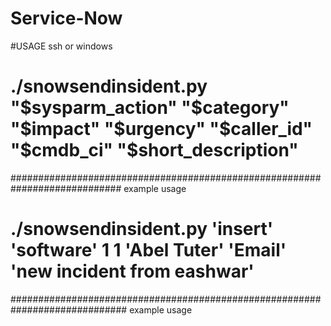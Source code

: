 Service-Now
===========
#USAGE ssh or windows
# ./snowsendinsident.py "$sysparm_action" "$category" "$impact" "$urgency" "$caller_id" "$cmdb_ci" "$short_description"
############################################################################ example usage
# ./snowsendinsident.py 'insert' 'software' 1 1 'Abel Tuter' 'Email' 'new incident from eashwar'
############################################################################# example usage


